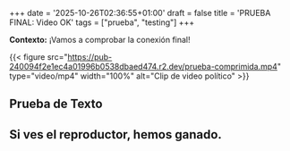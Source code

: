 +++
date = '2025-10-26T02:36:55+01:00'
draft = false
title = 'PRUEBA FINAL: Video OK'
tags = ["prueba", "testing"]
+++

**Contexto:** ¡Vamos a comprobar la conexión final!

{{< figure src="https://pub-240094f2e1ec4a01996b0538dbaed474.r2.dev/prueba-comprimida.mp4" type="video/mp4" width="100%" alt="Clip de video político" >}}

## Prueba de Texto

Si ves el reproductor, hemos ganado.
---
